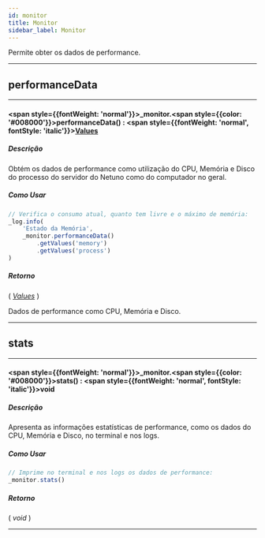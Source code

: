 ```yaml
---
id: monitor
title: Monitor
sidebar_label: Monitor
---
```


Permite obter os dados de performance.

---

## performanceData

---

#### <span style={{fontWeight: 'normal'}}>_monitor</span>.<span style={{color: '#008000'}}>performanceData</span>() : <span style={{fontWeight: 'normal', fontStyle: 'italic'}}>[Values](../objects/Values)</span>
##### Descrição

Obtém os dados de performance como utilização do CPU, Memória e Disco do processo do servidor do Netuno como do computador no geral.

##### Como Usar

```javascript
// Verifica o consumo atual, quanto tem livre e o máximo de memória:
_log.info(
    'Estado da Memória',
    _monitor.performanceData()
        .getValues('memory')
        .getValues('process')
)
```

##### Retorno

( _[Values](../objects/Values)_ )

Dados de performance como CPU, Memória e Disco.

---

## stats

---

#### <span style={{fontWeight: 'normal'}}>_monitor</span>.<span style={{color: '#008000'}}>stats</span>() : <span style={{fontWeight: 'normal', fontStyle: 'italic'}}>void</span>
##### Descrição

Apresenta as informações estatísticas de performance, como os dados do CPU, Memória e Disco, no terminal e nos logs.

##### Como Usar

```javascript
// Imprime no terminal e nos logs os dados de performance:
_monitor.stats()
```

##### Retorno

( _void_ )


---

